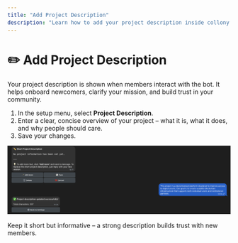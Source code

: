 ```yaml
---
title: "Add Project Description"
description: "Learn how to add your project description inside collony AI so members understand your community and purpose."
---
```


# ✏️ Add Project Description

Your project description is shown when members interact with the bot. It helps onboard newcomers, clarify your mission, and build trust in your community.

1. In the setup menu, select **Project Description**.
2. Enter a clear, concise overview of your project – what it is, what it does, and why people should care.
3. Save your changes.

![Adding a project description in collony AI setup](/public/Screenshot_2025-08-28_at_14.34.48.png)

<Tip>
  Keep it short but informative – a strong description builds trust with new members.
</Tip>